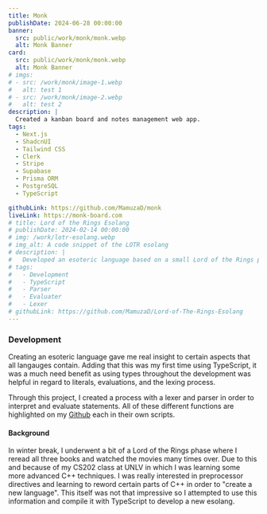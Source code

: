 ```yaml
---
title: Monk
publishDate: 2024-06-28 00:00:00
banner:
  src: public/work/monk/monk.webp
  alt: Monk Banner
card:
  src: public/work/monk/monk.webp
  alt: Monk Banner
# imgs:
# - src: /work/monk/image-1.webp
#   alt: test 1
# - src: /work/monk/image-2.webp
#   alt: test 2
description: |
  Created a kanban board and notes management web app.
tags:
  - Next.js
  - ShadcnUI
  - Tailwind CSS
  - Clerk
  - Stripe
  - Supabase
  - Prisma ORM
  - PostgreSQL
  - TypeScript

githubLink: https://github.com/MamuzaD/monk
liveLink: https://monk-board.com
# title: Lord of the Rings Esolang
# publishDate: 2024-02-14 00:00:00
# img: /work/lotr-esolang.webp
# img_alt: A code snippet of the LOTR esolang
# description: |
#   Developed an esoteric language based on a small Lord of the Rings phase from winter 2024.
# tags:
#   - Development
#   - TypeScript
#   - Parser
#   - Evaluater
#   - Lexer
# githubLink: https://github.com/MamuzaD/Lord-of-The-Rings-Esolang
---
```


### Development

Creating an esoteric language gave me real insight to certain aspects that all langauges contain. Adding that this was my first time using TypeScript, it was a much need benefit as using types throughout the development was helpful in regard to literals, evaluations, and the lexing process.

Through this project, I created a process with a lexer and parser in order to interpret and evaluate statements. All of these different functions are highlighted on my <a href="https://github.com/MamuzaD/Lord-of-The-Rings-Esolang">Github</a> each in their own scripts.

#### Background

In winter break, I underwent a bit of a Lord of the Rings phase where I reread all three books and watched the movies many times over. Due to this and because of my CS202 class at UNLV in which I was learning some more advanced C++ techniques. I was really interested in preprocessor directives and learning to reword certain parts of C++ in order to "create a new language". This itself was not that impressive so I attempted to use this information and compile it with TypeScript to develop a new esolang.
